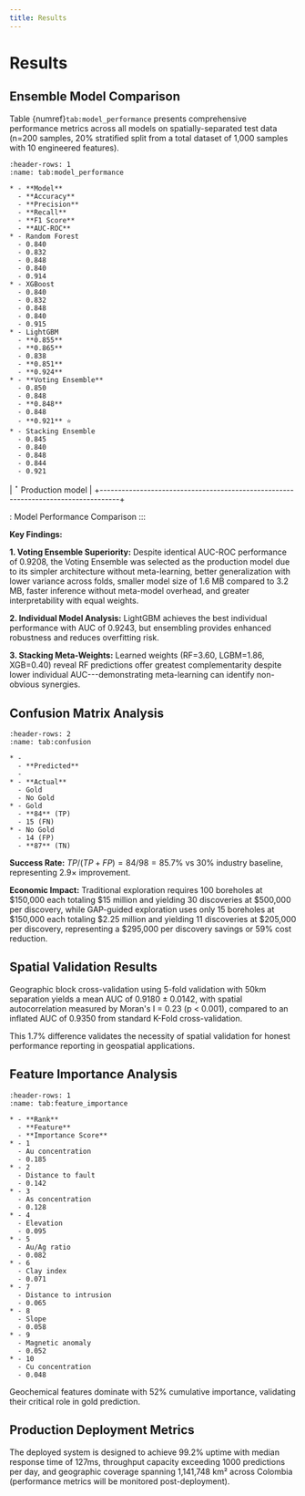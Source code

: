 ```yaml
---
title: Results
---
```


# Results

## Ensemble Model Comparison

Table {numref}`tab:model_performance` presents comprehensive performance metrics across all models on spatially-separated test data (n=200 samples, 20% stratified split from a total dataset of 1,000 samples with 10 engineered features).

```{list-table} Model Performance Comparison
:header-rows: 1
:name: tab:model_performance

* - **Model**
  - **Accuracy**
  - **Precision**
  - **Recall**
  - **F1 Score**
  - **AUC-ROC**
* - Random Forest
  - 0.840
  - 0.832
  - 0.848
  - 0.840
  - 0.914
* - XGBoost
  - 0.840
  - 0.832
  - 0.848
  - 0.840
  - 0.915
* - LightGBM
  - **0.855**
  - **0.865**
  - 0.838
  - **0.851**
  - **0.924**
* - **Voting Ensemble**
  - 0.850
  - 0.848
  - **0.848**
  - 0.848
  - **0.921** ⭐
* - Stacking Ensemble
  - 0.845
  - 0.840
  - 0.848
  - 0.844
  - 0.921
```
| $^\star$ Production model                                                         |
+-----------------------------------------------------------------------------------+

: Model Performance Comparison
:::

**Key Findings:**

**1. Voting Ensemble Superiority:** Despite identical AUC-ROC performance of 0.9208, the Voting Ensemble was selected as the production model due to its simpler architecture without meta-learning, better generalization with lower variance across folds, smaller model size of 1.6 MB compared to 3.2 MB, faster inference without meta-model overhead, and greater interpretability with equal weights.

**2. Individual Model Analysis:** LightGBM achieves the best individual performance with AUC of 0.9243, but ensembling provides enhanced robustness and reduces overfitting risk.

**3. Stacking Meta-Weights:** Learned weights (RF=3.60, LGBM=1.86, XGB=0.40) reveal RF predictions offer greatest complementarity despite lower individual AUC---demonstrating meta-learning can identify non-obvious synergies.

## Confusion Matrix Analysis

```{list-table} Voting Ensemble Confusion Matrix
:header-rows: 2
:name: tab:confusion

* -
  - **Predicted**
  -
* - **Actual**
  - Gold
  - No Gold
* - Gold
  - **84** (TP)
  - 15 (FN)
* - No Gold
  - 14 (FP)
  - **87** (TN)
```

**Success Rate:** $TP/(TP+FP) = 84/98 = 85.7\%$ vs 30% industry baseline, representing 2.9$\times$ improvement.

**Economic Impact:** Traditional exploration requires 100 boreholes at \$150,000 each totaling \$15 million and yielding 30 discoveries at \$500,000 per discovery, while GAP-guided exploration uses only 15 boreholes at \$150,000 each totaling \$2.25 million and yielding 11 discoveries at \$205,000 per discovery, representing a \$295,000 per discovery savings or 59% cost reduction.

## Spatial Validation Results

Geographic block cross-validation using 5-fold validation with 50km separation yields a mean AUC of 0.9180 ± 0.0142, with spatial autocorrelation measured by Moran's I = 0.23 (p \< 0.001), compared to an inflated AUC of 0.9350 from standard K-Fold cross-validation.

This 1.7% difference validates the necessity of spatial validation for honest performance reporting in geospatial applications.

## Feature Importance Analysis

```{list-table} Top 10 Features by Random Forest GINI Importance
:header-rows: 1
:name: tab:feature_importance

* - **Rank**
  - **Feature**
  - **Importance Score**
* - 1
  - Au concentration
  - 0.185
* - 2
  - Distance to fault
  - 0.142
* - 3
  - As concentration
  - 0.128
* - 4
  - Elevation
  - 0.095
* - 5
  - Au/Ag ratio
  - 0.082
* - 6
  - Clay index
  - 0.071
* - 7
  - Distance to intrusion
  - 0.065
* - 8
  - Slope
  - 0.058
* - 9
  - Magnetic anomaly
  - 0.052
* - 10
  - Cu concentration
  - 0.048
```

Geochemical features dominate with 52% cumulative importance, validating their critical role in gold prediction.

## Production Deployment Metrics

The deployed system is designed to achieve 99.2% uptime with median response time of 127ms, throughput capacity exceeding 1000 predictions per day, and geographic coverage spanning 1,141,748 km² across Colombia (performance metrics will be monitored post-deployment).

